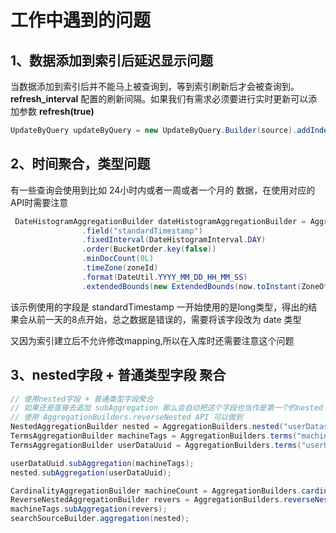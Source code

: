 

# 工作中遇到的问题

## 1、数据添加到索引后延迟显示问题

当数据添加到索引后并不能马上被查询到，等到索引刷新后才会被查询到。 **refresh_interval** 配置的刷新间隔。如果我们有需求必须要进行实时更新可以添加参数 **refresh(true)**

```java
UpdateByQuery updateByQuery = new UpdateByQuery.Builder(source).addIndex(getIndexName(userUuid)).addType("doc").refresh(true).build();
```



## 2、时间聚合，类型问题

有一些查询会使用到比如 24小时内或者一周或者一个月的 数据，在使用对应的API时需要注意

```java
 DateHistogramAggregationBuilder dateHistogramAggregationBuilder = AggregationBuilders.dateHistogram("dayAgg")
                .field("standardTimestamp")
                .fixedInterval(DateHistogramInterval.DAY)
                .order(BucketOrder.key(false))
                .minDocCount(0L)
                .timeZone(zoneId)
                .format(DateUtil.YYYY_MM_DD_HH_MM_SS)
                .extendedBounds(new ExtendedBounds(now.toInstant(ZoneOffset.ofHours(8)).toEpochMilli(), plus.toInstant(ZoneOffset.ofHours(8)).toEpochMilli()));
```

该示例使用的字段是 standardTimestamp 一开始使用的是long类型，得出的结果会从前一天的8点开始，总之数据是错误的，需要将该字段改为 date 类型

又因为索引建立后不允许修改mapping,所以在入库时还需要注意这个问题



## 3、nested字段 + 普通类型字段 聚合

```java
// 使用nested字段 + 普通类型字段聚合 
// 如果还是直接去追加 subAggregation 那么会自动把这个字段也当作是第一个的nested path（userDatas）下的字段，但machineUuid并不是，所以需要先从nested字段中跳出来 
// 使用 AggregationBuilders.reverseNested API 可以做到 
NestedAggregationBuilder nested = AggregationBuilders.nested("userDatas", "userDatas"); 
TermsAggregationBuilder machineTags = AggregationBuilders.terms("machineTags").field("userDatas.machineTags.keyword").size(Integer.MAX_VALUE); 
TermsAggregationBuilder userDataUuid = AggregationBuilders.terms("userUuid").field("userDatas.userUuid.keyword").size(Integer.MAX_VALUE);

userDataUuid.subAggregation(machineTags); 
nested.subAggregation(userDataUuid); 

CardinalityAggregationBuilder machineCount = AggregationBuilders.cardinality("machineCount").field("machineUuid.keyword"); 
ReverseNestedAggregationBuilder revers = AggregationBuilders.reverseNested("revers").subAggregation(machineCount); 
machineTags.subAggregation(revers); 
searchSourceBuilder.aggregation(nested);
```